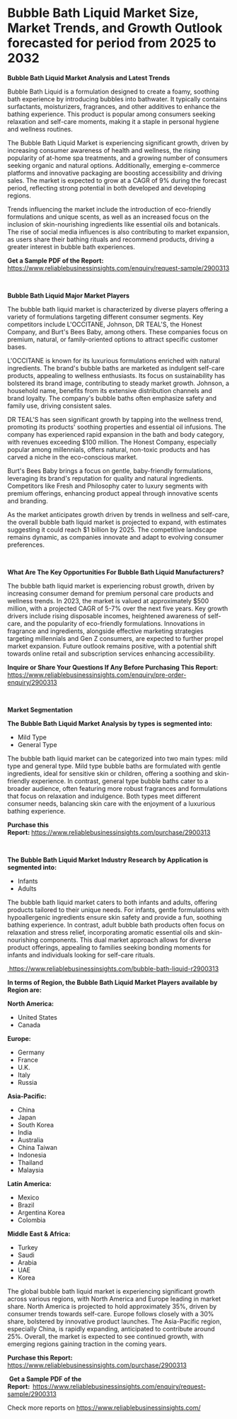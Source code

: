 <p><h1>Bubble Bath Liquid Market Size, Market Trends, and Growth Outlook forecasted for period from 2025 to 2032</h1></p><p><strong>Bubble Bath Liquid Market Analysis and Latest Trends</strong></p>
<p><p>Bubble Bath Liquid is a formulation designed to create a foamy, soothing bath experience by introducing bubbles into bathwater. It typically contains surfactants, moisturizers, fragrances, and other additives to enhance the bathing experience. This product is popular among consumers seeking relaxation and self-care moments, making it a staple in personal hygiene and wellness routines.</p><p>The Bubble Bath Liquid Market is experiencing significant growth, driven by increasing consumer awareness of health and wellness, the rising popularity of at-home spa treatments, and a growing number of consumers seeking organic and natural options. Additionally, emerging e-commerce platforms and innovative packaging are boosting accessibility and driving sales. The market is expected to grow at a CAGR of 9% during the forecast period, reflecting strong potential in both developed and developing regions.</p><p>Trends influencing the market include the introduction of eco-friendly formulations and unique scents, as well as an increased focus on the inclusion of skin-nourishing ingredients like essential oils and botanicals. The rise of social media influences is also contributing to market expansion, as users share their bathing rituals and recommend products, driving a greater interest in bubble bath experiences.</p></p>
<p><strong>Get a Sample PDF of the Report:&nbsp;</strong> <a href="https://www.reliablebusinessinsights.com/enquiry/request-sample/2900313?utm_campaign=3292&utm_medium=2&utm_source=Github&utm_content=ia&utm_term=16032025&utm_id=bubble-bath-liquid">https://www.reliablebusinessinsights.com/enquiry/request-sample/2900313</a></p>
<p>&nbsp;</p>
<p><strong>Bubble Bath Liquid Major Market Players</strong></p>
<p><p>The bubble bath liquid market is characterized by diverse players offering a variety of formulations targeting different consumer segments. Key competitors include L'OCCITANE, Johnson, DR TEAL'S, the Honest Company, and Burt's Bees Baby, among others. These companies focus on premium, natural, or family-oriented options to attract specific customer bases.</p><p>L'OCCITANE is known for its luxurious formulations enriched with natural ingredients. The brand's bubble baths are marketed as indulgent self-care products, appealing to wellness enthusiasts. Its focus on sustainability has bolstered its brand image, contributing to steady market growth. Johnson, a household name, benefits from its extensive distribution channels and brand loyalty. The company's bubble baths often emphasize safety and family use, driving consistent sales.</p><p>DR TEAL'S has seen significant growth by tapping into the wellness trend, promoting its products' soothing properties and essential oil infusions. The company has experienced rapid expansion in the bath and body category, with revenues exceeding $100 million. The Honest Company, especially popular among millennials, offers natural, non-toxic products and has carved a niche in the eco-conscious market.</p><p>Burt's Bees Baby brings a focus on gentle, baby-friendly formulations, leveraging its brand's reputation for quality and natural ingredients. Competitors like Fresh and Philosophy cater to luxury segments with premium offerings, enhancing product appeal through innovative scents and branding.</p><p>As the market anticipates growth driven by trends in wellness and self-care, the overall bubble bath liquid market is projected to expand, with estimates suggesting it could reach $1 billion by 2025. The competitive landscape remains dynamic, as companies innovate and adapt to evolving consumer preferences.</p></p>
<p>&nbsp;</p>
<p><strong>What Are The Key Opportunities For Bubble Bath Liquid Manufacturers?</strong></p>
<p><p>The bubble bath liquid market is experiencing robust growth, driven by increasing consumer demand for premium personal care products and wellness trends. In 2023, the market is valued at approximately $500 million, with a projected CAGR of 5-7% over the next five years. Key growth drivers include rising disposable incomes, heightened awareness of self-care, and the popularity of eco-friendly formulations. Innovations in fragrance and ingredients, alongside effective marketing strategies targeting millennials and Gen Z consumers, are expected to further propel market expansion. Future outlook remains positive, with a potential shift towards online retail and subscription services enhancing accessibility.</p></p>
<p><strong>Inquire or Share Your Questions If Any Before Purchasing This Report:</strong> <a href="https://www.reliablebusinessinsights.com/enquiry/pre-order-enquiry/2900313?utm_campaign=3292&utm_medium=2&utm_source=Github&utm_content=ia&utm_term=16032025&utm_id=bubble-bath-liquid">https://www.reliablebusinessinsights.com/enquiry/pre-order-enquiry/2900313</a></p>
<p>&nbsp;</p>
<p><strong>Market Segmentation</strong></p>
<p><strong>The Bubble Bath Liquid Market Analysis by types is segmented into:</strong></p>
<p><ul><li>Mild Type</li><li>General Type</li></ul></p>
<p><p>The bubble bath liquid market can be categorized into two main types: mild type and general type. Mild type bubble baths are formulated with gentle ingredients, ideal for sensitive skin or children, offering a soothing and skin-friendly experience. In contrast, general type bubble baths cater to a broader audience, often featuring more robust fragrances and formulations that focus on relaxation and indulgence. Both types meet different consumer needs, balancing skin care with the enjoyment of a luxurious bathing experience.</p></p>
<p><strong>Purchase this Report:&nbsp;</strong><a href="https://www.reliablebusinessinsights.com/purchase/2900313?utm_campaign=3292&utm_medium=2&utm_source=Github&utm_content=ia&utm_term=16032025&utm_id=bubble-bath-liquid">https://www.reliablebusinessinsights.com/purchase/2900313</a></p>
<p>&nbsp;</p>
<p><strong>The Bubble Bath Liquid Market Industry Research by Application is segmented into:</strong></p>
<p><ul><li>Infants</li><li>Adults</li></ul></p>
<p><p>The bubble bath liquid market caters to both infants and adults, offering products tailored to their unique needs. For infants, gentle formulations with hypoallergenic ingredients ensure skin safety and provide a fun, soothing bathing experience. In contrast, adult bubble bath products often focus on relaxation and stress relief, incorporating aromatic essential oils and skin-nourishing components. This dual market approach allows for diverse product offerings, appealing to families seeking bonding moments for infants and individuals looking for self-care rituals.</p></p>
<p><a href="https://www.reliablebusinessinsights.com/bubble-bath-liquid-r2900313?utm_campaign=3292&utm_medium=2&utm_source=Github&utm_content=ia&utm_term=16032025&utm_id=bubble-bath-liquid">&nbsp;https://www.reliablebusinessinsights.com/bubble-bath-liquid-r2900313</a></p>
<p><strong>In terms of Region, the Bubble Bath Liquid Market Players available by Region are:</strong></p>
<p>
    <p> <strong> North America: </strong>
        <ul>
            <li>United States</li>
            <li>Canada</li>
        </ul>
        </p> 
    <p> <strong> Europe: </strong>
        <ul>
            <li>Germany</li>
            <li>France</li>
            <li>U.K.</li>
            <li>Italy</li>
            <li>Russia</li>
        </ul>
        </p> 
    <p> <strong> Asia-Pacific: </strong>
        <ul>
            <li>China</li>
            <li>Japan</li>
            <li>South Korea</li>
            <li>India</li>
            <li>Australia</li>
            <li>China Taiwan</li>
            <li>Indonesia</li>
            <li>Thailand</li>
            <li>Malaysia</li>
        </ul>
        </p> 
    <p> <strong> Latin America: </strong>
        <ul>
            <li>Mexico</li>
            <li>Brazil</li>
            <li>Argentina Korea</li>
            <li>Colombia</li>
        </ul>
        </p> 
    <p> <strong> Middle East & Africa: </strong>
        <ul>
            <li>Turkey</li>
            <li>Saudi</li>
            <li>Arabia</li>
            <li>UAE</li>
            <li>Korea</li>
        </ul>
    </p>
    </p>
<p><p>The global bubble bath liquid market is experiencing significant growth across various regions, with North America and Europe leading in market share. North America is projected to hold approximately 35%, driven by consumer trends towards self-care. Europe follows closely with a 30% share, bolstered by innovative product launches. The Asia-Pacific region, especially China, is rapidly expanding, anticipated to contribute around 25%. Overall, the market is expected to see continued growth, with emerging regions gaining traction in the coming years.</p></p>
<p><strong>Purchase this Report: </strong><a href="https://www.reliablebusinessinsights.com/purchase/2900313?utm_campaign=3292&utm_medium=2&utm_source=Github&utm_content=ia&utm_term=16032025&utm_id=bubble-bath-liquid">https://www.reliablebusinessinsights.com/purchase/2900313</a></p>
<p>&nbsp;<strong>Get a Sample PDF of the Report:&nbsp;&nbsp;</strong><a href="https://www.reliablebusinessinsights.com/enquiry/request-sample/2900313?utm_campaign=3292&utm_medium=2&utm_source=Github&utm_content=ia&utm_term=16032025&utm_id=bubble-bath-liquid">https://www.reliablebusinessinsights.com/enquiry/request-sample/2900313</a></p>
<p><strong></strong></p>
<p>Check more reports on <a href="https://www.reliablebusinessinsights.com/?utm_campaign=3292&utm_medium=2&utm_source=Github&utm_content=ia&utm_term=16032025&utm_id=bubble-bath-liquid">https://www.reliablebusinessinsights.com/</a></p>